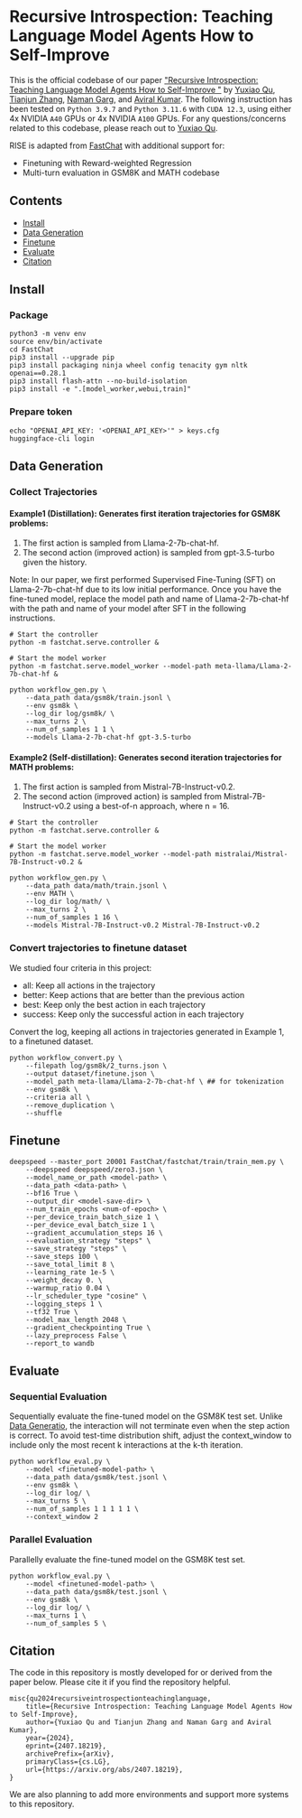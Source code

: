 # Recursive Introspection: Teaching Language Model Agents How to Self-Improve

This is the official codebase of our paper ["Recursive Introspection: Teaching Language Model Agents How to Self-Improve
"](https://arxiv.org/abs/2407.18219) by [Yuxiao Qu](https://cohenqu.github.io/), [Tianjun Zhang](https://tianjunz.github.io/), [Naman Garg](https://naman-garg.com/), and [Aviral Kumar](https://aviralkumar2907.github.io/). The following instruction has been tested on `Python 3.9.7` and `Python 3.11.6` with `CUDA 12.3`, using either 4x NVIDIA `A40` GPUs or 4x NVIDIA `A100` GPUs. For any questions/concerns related to this codebase, please reach out to [Yuxiao Qu](https://cohenqu.github.io/).

RISE is adapted from [FastChat](https://github.com/lm-sys/FastChat) with additional support for:
- Finetuning with Reward-weighted Regression
- Multi-turn evaluation in GSM8K and MATH codebase

## Contents
- [Install](#install)
- [Data Generation](#data-generation)
- [Finetune](#finetune)
- [Evaluate](#evaluate)
- [Citation](#citation)
## Install

### Package

``` 
python3 -m venv env
source env/bin/activate
cd FastChat
pip3 install --upgrade pip
pip3 install packaging ninja wheel config tenacity gym nltk openai==0.28.1
pip3 install flash-attn --no-build-isolation
pip3 install -e ".[model_worker,webui,train]"
```

### Prepare token
```
echo "OPENAI_API_KEY: '<OPENAI_API_KEY>'" > keys.cfg
huggingface-cli login
```

## Data Generation
### Collect Trajectories
#### Example1 (Distillation): Generates first iteration trajectories for GSM8K problems:
1. The first action is sampled from Llama-2-7b-chat-hf.
2. The second action (improved action) is sampled from gpt-3.5-turbo given the history.

Note: In our paper, we first performed Supervised Fine-Tuning (SFT) on Llama-2-7b-chat-hf due to its low initial performance. Once you have the fine-tuned model, replace the model path and name of Llama-2-7b-chat-hf with the path and name of your model after SFT in the following instructions.
```
# Start the controller
python -m fastchat.serve.controller &

# Start the model worker
python -m fastchat.serve.model_worker --model-path meta-llama/Llama-2-7b-chat-hf &

python workflow_gen.py \
    --data_path data/gsm8k/train.jsonl \
    --env gsm8k \
    --log_dir log/gsm8k/ \
    --max_turns 2 \
    --num_of_samples 1 1 \
    --models Llama-2-7b-chat-hf gpt-3.5-turbo
```

#### Example2 (Self-distillation): Generates second iteration trajectories for MATH problems:
1. The first action is sampled from Mistral-7B-Instruct-v0.2.
2. The second action (improved action) is sampled from Mistral-7B-Instruct-v0.2 using a best-of-n approach, where n = 16.

```
# Start the controller
python -m fastchat.serve.controller &

# Start the model worker
python -m fastchat.serve.model_worker --model-path mistralai/Mistral-7B-Instruct-v0.2 &

python workflow_gen.py \
    --data_path data/math/train.jsonl \
    --env MATH \
    --log_dir log/math/ \
    --max_turns 2 \
    --num_of_samples 1 16 \
    --models Mistral-7B-Instruct-v0.2 Mistral-7B-Instruct-v0.2
```

### Convert trajectories to finetune dataset
We studied four criteria in this project:
- all: Keep all actions in the trajectory
- better: Keep actions that are better than the previous action
- best: Keep only the best action in each trajectory
- success: Keep only the successful action in each trajectory

Convert the log, keeping all actions in trajectories generated in Example 1, to a finetuned dataset.
```
python workflow_convert.py \
    --filepath log/gsm8k/2_turns.json \
    --output dataset/finetune.json \
    --model_path meta-llama/Llama-2-7b-chat-hf \ ## for tokenization
    --env gsm8k \
    --criteria all \
    --remove_duplication \
    --shuffle 
```

## Finetune
```
deepspeed --master_port 20001 FastChat/fastchat/train/train_mem.py \
    --deepspeed deepspeed/zero3.json \
    --model_name_or_path <model-path> \
    --data_path <data-path> \
    --bf16 True \
    --output_dir <model-save-dir> \
    --num_train_epochs <num-of-epoch> \
    --per_device_train_batch_size 1 \
    --per_device_eval_batch_size 1 \
    --gradient_accumulation_steps 16 \
    --evaluation_strategy "steps" \
    --save_strategy "steps" \
    --save_steps 100 \
    --save_total_limit 8 \
    --learning_rate 1e-5 \
    --weight_decay 0. \
    --warmup_ratio 0.04 \
    --lr_scheduler_type "cosine" \
    --logging_steps 1 \
    --tf32 True \
    --model_max_length 2048 \
    --gradient_checkpointing True \
    --lazy_preprocess False \
    --report_to wandb
```

## Evaluate 
### Sequential Evaluation
Sequentially evaluate the fine-tuned model on the GSM8K test set. Unlike [Data Generatio](#data-generation), the interaction will not terminate even when the step action is correct. To avoid test-time distribution shift, adjust the context_window to include only the most recent k interactions at the k-th iteration.

```
python workflow_eval.py \
    --model <finetuned-model-path> \
    --data_path data/gsm8k/test.jsonl \
    --env gsm8k \
    --log_dir log/ \
    --max_turns 5 \
    --num_of_samples 1 1 1 1 1 \
    --context_window 2
```


### Parallel Evaluation
Parallelly evaluate the fine-tuned model on the GSM8K test set.
```
python workflow_eval.py \
    --model <finetuned-model-path> \
    --data_path data/gsm8k/test.jsonl \
    --env gsm8k \
    --log_dir log/ \
    --max_turns 1 \
    --num_of_samples 5 \
```

## Citation
The code in this repository is mostly developed for or derived from the paper below. Please cite it if you find the repository helpful.

```
misc{qu2024recursiveintrospectionteachinglanguage,
    title={Recursive Introspection: Teaching Language Model Agents How to Self-Improve}, 
    author={Yuxiao Qu and Tianjun Zhang and Naman Garg and Aviral Kumar},
    year={2024},
    eprint={2407.18219},
    archivePrefix={arXiv},
    primaryClass={cs.LG},
    url={https://arxiv.org/abs/2407.18219}, 
}
```

We are also planning to add more environments and support more systems to this repository.
